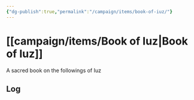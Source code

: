 ```yaml
---
{"dg-publish":true,"permalink":"/campaign/items/book-of-iuz/"}
---
```


# [[campaign/items/Book of Iuz\|Book of Iuz]]
A sacred book on the followings of Iuz
## Log
